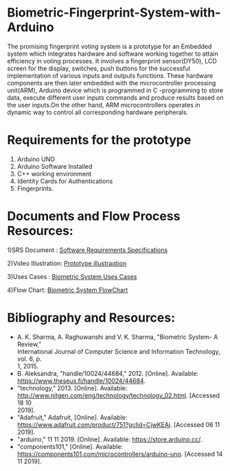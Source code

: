 # Biometric-Fingerprint-System-with-Arduino
The promising fingerprint voting system is a prototype for an Embedded system which integrates hardware and software working together to attain efficiency in voting processes. It involves a fingerprint sensor(DY50), LCD screen for the display, switches, push buttons for the successful implementation of various inputs and outputs functions. These hardware components are then later embedded with the microcontroller processing unit(ARM), Arduino device which is programmed in C -programming to store data, execute different user inputs commands and produce results based on the user inputs.On the other hand, ARM microcontrollers operates in dynamic way to control all corresponding hardware peripherals.


# Requirements for the prototype
1) Arduino UNO 
2) Arduino Software Installed
3) C++ working environment
4) Identity Cards for Authentications
5) Fingerprints.


# Documents and Flow Process Resources:
1)SRS Document : [Software Requirements Specifications](https://docs.google.com/document/d/1sGW7X81DGMWNGdPPjaSvjEUtVqGbL2GnQzF43z9EpNU/edit?usp=sharing)

2)Video Illustration: [Prototype illustraqtion](https://www.loom.com/share/7e473641992745338f94ab8775bc8124)

3)Uses Cases : [Biometric System Uses Cases](https://lucid.app/lucidchart/invitations/accept/f064a63e-4b78-472e-bf9e-d732fc1b972a)

4)Flow Chart: [Biometric System FlowChart](https://lucid.app/lucidchart/invitations/accept/55de33a4-0bfd-42aa-a3ba-322a7f6672bd)


# Bibliography and Resources: 
- A. K. Sharma, A. Raghuwanshi and V. K. Sharma, "Biometric System- A Review,"  
International Journal of Computer Science and Information Technology, vol. 6, p.  
1, 2015.
- B. Aleksandra, "handle/10024/44684," 2012. [Online]. Available:  
https://www.theseus.fi/handle/10024/44684. 
- "technology," 2013. [Online]. Available:  
http://www.nitgen.com/eng/technology/technology_02.html. [Accessed 18 10  
2019]. 
- "Adafruit," Adafruit, [Online]. Available:  
https://www.adafruit.com/product/751?gclid=CjwKEAj. [Accessed 06 11 2019].
- "arduino," 11 11 2019. [Online]. Available: https://store.arduino.cc/.
-  "components101," [Online]. Available:  
https://components101.com/microcontrollers/arduino-uno. [Accessed 14 11 2019]. 
